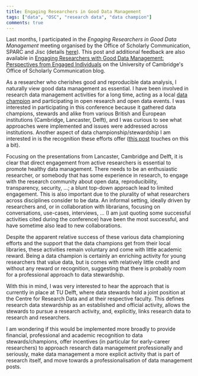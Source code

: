 ```yaml
---
title: Engaging Researchers in Good Data Management
tags: ["data", "OSC", "research data", "data champion"]
comments: true
---
```


Last months, I participated in the *Engaging Researchers in Good Data
Management* meeting organised by the Office of Scholarly
Communication, SPARC and Jisc (details
[here](https://www.eventbrite.co.uk/e/engaging-researchers-in-good-data-management-registration-37769325068)). This
post and additional feedback are also available in
[Engaging Researchers with Good Data Management: Perspectives from Engaged Individuals](https://unlockingresearch-blog.lib.cam.ac.uk/?p=1833) on
the University of Cambridge's Office of Scholarly Communication blog.

As a researcher who cherishes good and reproducible data analysis, I
naturally view good data management as essential. I have been involved
in research data management activities for a long time, acting as a
local
[data champion](https://www.data.cam.ac.uk/data-champions-search?search_api_views_fulltext=Gatto) and
participating in open research and open data events. I was interested
in participating in this conference because it gathered data
champions, stewards and alike from various British and European
institutions (Cambridge, Lancaster, Delft), and I was curious to see
what approaches were implemented and issues were addressed across
institutions. Another aspect of data championship/stewardship I am
interested in is the recognition these efforts offer
([this post](https://lgatto.github.io/DataChampions-Sept-2017) touches
on this a bit).

Focusing on the presentations from Lancaster, Cambridge and Delft, it
is clear that direct engagement from active researchers is essential
to promote healthy data management. There needs to be an enthusiastic
researcher, or somebody that has some experience in research, to
engage with the research community about open data, reproducibility,
transparency, security, ...; a blunt top-down approach lead to limited
engagement. This is also important due to the plurality of what
researchers across disciplines consider to be data. An informal
setting, ideally driven by researchers and, or in collaboration with
librarians, focusing on conversations, use-cases, interviews, ... (I
am just quoting some successful activities cited during the conference)
have been the most successful, and have sometime also lead to new
collaborations.

Despite the apparent relative success of these various data
championing efforts and the support that the data champions get from
their local libraries, these activities remain voluntary and come with
little academic reward. Being a data champion is certainly an
enriching activity for young researchers that value data, but is comes
with relatively little credit and without any reward or recognition,
suggesting that there is probably room for a professional approach to
data stewardship.

With this in mind, I was very interested to hear the approach that is
currently in place at TU Delft, where data stewards hold a joint
position at the Centre for Research Data and at their respective
faculty. This defines research data stewardship as an established and
official activity, allows the stewards to pursue a research activity,
and, explicitly, links research data to research and researchers. 

I am wondering if this would be implemented more broadly to provide
financial, professional and academic recognition to data
stewards/champions, offer incentives (in particular for early-career
researchers) to approach research data management professionally and
seriously, make data management a more explicit activity that is part
of research itself, and move towards a professionalisation of data
management posts.
